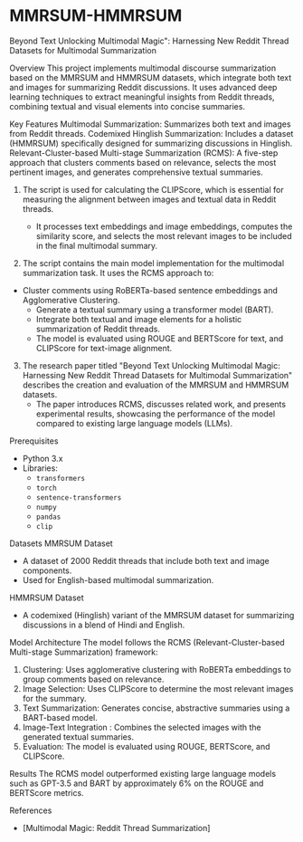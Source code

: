 # MMRSUM-HMMRSUM
Beyond Text Unlocking Multimodal Magic": Harnessing New Reddit Thread Datasets for Multimodal Summarization

Overview
This project implements multimodal discourse summarization based on the MMRSUM and HMMRSUM datasets, which integrate both text and images for summarizing Reddit discussions. It uses advanced deep learning techniques to extract meaningful insights from Reddit threads, combining textual and visual elements into concise summaries.

 Key Features
 Multimodal Summarization:  Summarizes both text and images from Reddit threads.
 Codemixed Hinglish Summarization:  Includes a dataset (HMMRSUM) specifically designed for summarizing discussions in Hinglish.
 Relevant-Cluster-based Multi-stage Summarization (RCMS):  A five-step approach that clusters comments based on relevance, selects the most pertinent images, and generates comprehensive textual summaries.


1. The script is used for calculating the CLIPScore, which is essential for measuring the alignment between images and textual data in Reddit threads.
   - It processes text embeddings and image embeddings, computes the similarity score, and selects the most relevant images to be included in the final multimodal summary.

2. The script contains the main model implementation for the multimodal summarization task. It uses the RCMS approach to:
 - Cluster comments using RoBERTa-based sentence embeddings and Agglomerative Clustering.
     - Generate a textual summary using a transformer model (BART).
     - Integrate both textual and image elements for a holistic summarization of Reddit threads.
   - The model is evaluated using ROUGE and BERTScore for text, and CLIPScore for text-image alignment.

3. The research paper titled "Beyond Text Unlocking Multimodal Magic:  Harnessing New Reddit Thread Datasets for Multimodal Summarization" describes the creation and evaluation of the MMRSUM and HMMRSUM datasets. 
   - The paper introduces RCMS, discusses related work, and presents experimental results, showcasing the performance of the model compared to existing large language models (LLMs).

Prerequisites
- Python 3.x
- Libraries:
  - `transformers`
  - `torch`
  - `sentence-transformers`
  - `numpy`
  - `pandas`
  - `clip`

Datasets
 MMRSUM Dataset
- A dataset of 2000 Reddit threads that include both text and image components.
- Used for English-based multimodal summarization.

 HMMRSUM Dataset
- A codemixed (Hinglish) variant of the MMRSUM dataset for summarizing discussions in a blend of Hindi and English.

 Model Architecture
The model follows the RCMS (Relevant-Cluster-based Multi-stage Summarization) framework:
1. Clustering:  Uses agglomerative clustering with RoBERTa embeddings to group comments based on relevance.
2. Image Selection:  Uses CLIPScore to determine the most relevant images for the summary.
3. Text Summarization:  Generates concise, abstractive summaries using a BART-based model.
4. Image-Text Integration :  Combines the selected images with the generated textual summaries.
5. Evaluation:  The model is evaluated using ROUGE, BERTScore, and CLIPScore.




Results
The RCMS model  outperformed existing large language models such as GPT-3.5 and BART by approximately 6% on the ROUGE and BERTScore metrics.

 References
- [Multimodal Magic: Reddit Thread Summarization]


